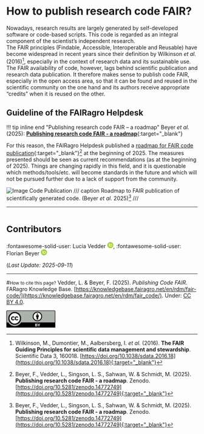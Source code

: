 # How to publish research code FAIR?

Nowadays, research results are largely generated by self-developed software or code-based scripts.
This code is regarded as an integral component of the scientist’s independent research.  
The FAIR principles (Findable, Accessible, Interoperable and Reusable) have become widespread in recent years since their definition by Wilkinson _et al._ (2016)[^1], especially in the context of research data and its sustainable use.
The FAIR availability of code, however, lags behind scientific publication and research data publication.
It therefore makes sense to publish code FAIR, especially in the open access area, so that it can be found and reused in the scientific community on the one hand and its authors receive appropriate “credits” when it is reused on the other.

[^1]: Wilkinson, M., Dumontier, M., Aalbersberg, I. _et al._ (2016). **The FAIR Guiding Principles for scientific data management and stewardship**. Scientific Data 3, 160018. [https://doi.org/10.1038/sdata.2016.18](https://doi.org/10.1038/sdata.2016.18){:target="_blank"}


## Guideline of the FAIRagro Helpdesk

!!! tip inline end "Publishing research code FAIR – a roadmap"
	Beyer _et al._ (2025): [**Publishing research code FAIR - a roadmap**](https://doi.org/10.5281/zenodo.14772749){:target="_blank"}

For this reason, the FAIRagro Helpdesk published a [roadmap for FAIR code publication](https://doi.org/10.5281/zenodo.14772749){:target="_blank"}[^2] at the beginning of 2025.
The measures presented should be seen as current recommendations (as at the beginning of 2025).
Things are changing rapidly in this field, and it is questionable which methods/tools/etc. will become standards in the future and which will not be pursued further due to a lack of support from the community.


[^2]: Beyer, F., Vedder, L., Singson, L. S., Sahwan, W. & Schmidt, M. (2025). **Publishing research code FAIR - a roadmap**. Zenodo. [https://doi.org/10.5281/zenodo.14772749](https://doi.org/10.5281/zenodo.14772749){:target="_blank"}

![Image Code Publication](../images/Image_Code_EN.png)
/// caption
Roadmap to FAIR publication of scientifically generated code. (Beyer _et al._ 2025)[^2]
///



---
# <small>Contributors</small>
:fontawesome-solid-user: Lucia Vedder [![ORCID icon](../images/ORCID-iD_icon_16x16.png)](https://orcid.org/0000-0002-8924-9800),
:fontawesome-solid-user: Florian Beyer [![ORCID icon](../images/ORCID-iD_icon_16x16.png)](https://orcid.org/0000-0002-9203-320X)

(*Last Update: 2025-09-11*)

---
#<small>How to cite this page?</small>
Vedder, L. & Beyer, F. (2025). *Publishing Code FAIR*. FARagro Knowledge Base. [https://knowledgebase.fairagro.net/en/rdm/fair-code/](https://knowledgebase.fairagro.net/en/rdm/fair_code/). Under: [CC BY 4.0](https://creativecommons.org/licenses/by/4.0/).  

[![CC BY Logo](../images/cc-by.png)](https://creativecommons.org/licenses/by/4.0/)
